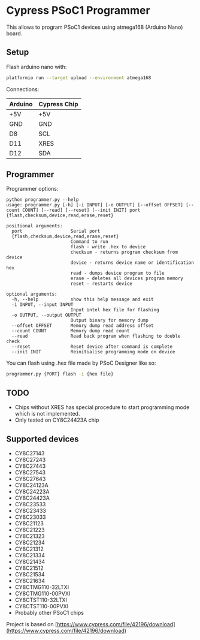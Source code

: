 # Cypress PSoC1 Programmer

This allows to program PSoC1 devices using atmega168 (Arduino Nano) board.

## Setup

Flash arduino nano with:
```bash
platformio run --target upload --environment atmega168
```
Connections:

|Arduino | Cypress Chip |
| --- | --- |
| +5V | +5V |
| GND | GND |
| D8  | SCL |
| D11 | XRES |
| D12 | SDA |

## Programmer
Programmer options:
```
python programmer.py --help
usage: programmer.py [-h] [-i INPUT] [-o OUTPUT] [--offset OFFSET] [--count COUNT] [--read] [--reset] [--init INIT] port {flash,checksum,device,read,erase,reset}

positional arguments:
  port                  Serial port
  {flash,checksum,device,read,erase,reset}
                        Command to run
                        flash - write .hex to device
                        checksum - returns program checksum from device
                        device - returns device name or identification hex
                        read - dumps device program to file
                        erase - deletes all devices program memory
                        reset - restarts device

optional arguments:
  -h, --help            show this help message and exit
  -i INPUT, --input INPUT
                        Input intel hex file for flashing
  -o OUTPUT, --output OUTPUT
                        Output binary for memory dump
  --offset OFFSET       Memory dump read address offset
  --count COUNT         Memory dump read count
  --read                Read back program when flashing to double check
  --reset               Reset device after command is complete
  --init INIT           Reinitialise programming mode on device
```
You can flash using .hex file made by PSoC Designer like so:
```bash
programmer.py {PORT} flash -i {hex file}
```

## TODO
* Chips without XRES has special procedure to start programming mode which is not implemented.
* Only tested on CY8C24423A chip

## Supported devices

 * CY8C27143
 * CY8C27243
 * CY8C27443
 * CY8C27543
 * CY8C27643
 * CY8C24123A
 * CY8C24223A
 * CY8C24423A
 * CY8C23533
 * CY8C23433
 * CY8C23033
 * CY8C21123
 * CY8C21223
 * CY8C21323
 * CY8C21234
 * CY8C21312
 * CY8C21334
 * CY8C21434
 * CY8C21512
 * CY8C21534
 * CY8C21634
 * CY8CTMG110-32LTXI
 * CY8CTMG110-00PVXI
 * CY8CTST110-32LTXI
 * CY8CTST110-00PVXI
 * Probably other PSoC1 chips


Project is based on [https://www.cypress.com/file/42196/download](https://www.cypress.com/file/42196/download)